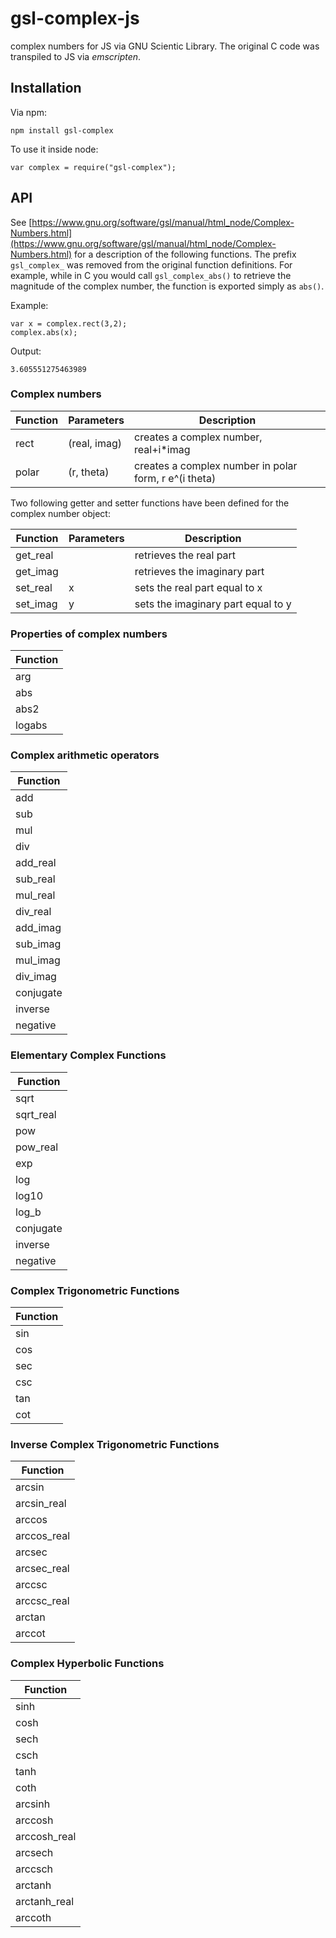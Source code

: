 gsl-complex-js
==============

complex numbers for JS via GNU Scientic Library. The original C code was transpiled to JS via *emscripten*. 

## Installation

Via npm:
```
npm install gsl-complex
```

To use it inside node:
```
var complex = require("gsl-complex");
```

## API

See [https://www.gnu.org/software/gsl/manual/html_node/Complex-Numbers.html](https://www.gnu.org/software/gsl/manual/html_node/Complex-Numbers.html) for a description of the following functions. The prefix `gsl_complex_` was removed from the original function definitions. For example, while in C you would call `gsl_complex_abs()` to retrieve the magnitude of the complex number, the function is exported simply as `abs()`. 

Example:
```
var x = complex.rect(3,2);
complex.abs(x);
```

Output:
```
3.605551275463989
```

### Complex numbers

| Function  | Parameters | Description |
| ------------- | ----- | ----------- |
| rect | (real, imag) | creates a complex number, real+i*imag |
| polar | (r, theta) | creates a complex number in polar form, r e^(i theta) |

Two following getter and setter functions have been defined for the complex number object:

| Function  | Parameters | Description |
| ------------- | ----- | ----------- |
| get_real |  | retrieves the real part  |
| get_imag | | retrieves the imaginary part |
| set_real | x | sets the real part equal to x |
| set_imag | y  | sets the imaginary part equal to y |

### Properties of complex numbers

| Function        |
| ------------- | 
| arg |
| abs |
| abs2 |
| logabs |

### Complex arithmetic operators  

| Function        |
| ------------- | 
| add |
| sub |
| mul |
| div |
| add_real |
| sub_real |
| mul_real |
| div_real |
| add_imag |
| sub_imag |
| mul_imag |
| div_imag |
| conjugate |
| inverse |
| negative |

### Elementary Complex Functions 

| Function        |
| ------------- | 
| sqrt |
| sqrt_real |
| pow |
| pow_real |
| exp |
| log |
| log10 |
| log_b |
| conjugate |
| inverse |
| negative |

### Complex Trigonometric Functions 

| Function        |
| ------------- | 
| sin |
| cos |
| sec |
| csc |
| tan |
| cot |

### Inverse Complex Trigonometric Functions

| Function        |
| ------------- | 
| arcsin |
| arcsin_real |
| arccos |
| arccos_real |
| arcsec |
| arcsec_real |
| arccsc |
| arccsc_real |
| arctan |
| arccot |

### Complex Hyperbolic Functions 


| Function        |
| ------------- | 
| sinh |
| cosh |
| sech |
| csch |
| tanh |
| coth |
| arcsinh |
| arccosh |
| arccosh_real |
| arcsech |
| arccsch |
| arctanh |
| arctanh_real |
| arccoth |
